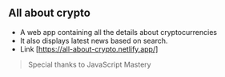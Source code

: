 ## All about crypto
- A web app containing all the details about cryptocurrencies
- It also displays latest news based on search.
- Link [https://all-about-crypto.netlify.app/]

> Special thanks to JavaScript Mastery
